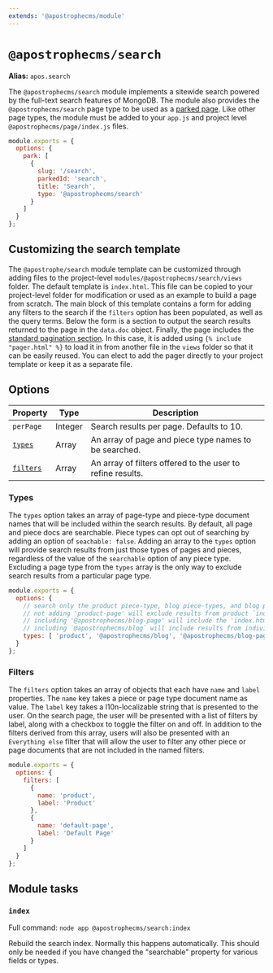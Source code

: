 ```yaml
---
extends: '@apostrophecms/module'
---
```


# `@apostrophecms/search`

**Alias:** `apos.search`

The `@apostrophecms/search` module implements a sitewide search powered by the full-text search features of MongoDB. The module also provides the `@apostrophecms/search` page type to be used as a [parked page](/reference/modules/page.html#park). Like other page types, the module must be added to your `app.js` and project level `@apostrophecms/page/index.js` files.

<AposCodeBlock>

``` js
module.exports = {
  options: {
    park: [
      {
        slug: '/search',
        parkedId: 'search',
        title: 'Search',
        type: '@apostrophecms/search'
      }
    ]
  }
};

```
<template v-slot:caption>
modules/@apostrophecms/page/index.js
</template>
</AposCodeBlock>

## Customizing the search template

The `@apostrophe/search` module template can be customized through adding files to the project-level `modules/@apostrophecms/search/views` folder. The default template is `index.html`. This file can be copied to your project-level folder for modification or used as an example to build a page from scratch. The main block of this template contains a form for adding any filters to the search if the `filters` option has been populated, as well as the query terms. Below the form is a section to output the search results returned to the page in the `data.doc` object. Finally, the page includes the [standard pagination section](/guide/piece-pages.md#pagination). In this case, it is added using `{% include "pager.html" %}` to load it in from another file in the `views` folder so that it can be easily reused. You can elect to add the pager directly to your project template or keep it as a separate file.

## Options

|  Property | Type | Description |
|---|---|---|
`perPage` | Integer | Search results per page. Defaults to 10. |
[`types`](#types) | Array | An array of page and piece type names to be searched. |
[`filters`](#filters) | Array | An array of filters offered to the user to refine results. |

### Types

The `types` option takes an array of page-type and piece-type document names that will be included within the search results. By default, all page and piece docs are searchable. Piece types can opt out of searching by adding an option of `seachable: false`. Adding an array to the `types` option will provide search results from just those types of pages and pieces, regardless of the value of the `searchable` option of any piece type. Excluding a page type from the `types` array is the only way to exclude search results from a particular page type.

<AposCodeBlock>

``` js
module.exports = {
  options: {
    // search only the product piece-type, blog piece-types, and blog page-types
    // not adding 'product-page' will exclude results from product `index.html` page
    // including '@apostrophecms/blog-page' will include the 'index.html' blog page,
    // including `@apostrophecms/blog` will include results from individual 'show.html'pages
    types: [ 'product', '@apostrophecms/blog', '@apostrophecms/blog-page' ]
  }
};

```
<template v-slot:caption>
modules/@apostrophecms/search/index.js
</template>
</AposCodeBlock>

### Filters

The `filters` option takes an array of objects that each have `name` and `label` properties. The `name` key takes a piece or page type document name as value. The `label` key takes a l10n-localizable string that is presented to the user. On the search page, the user will be presented with a list of filters by label, along with a checkbox to toggle the filter on and off. In addition to the filters derived from this array, users will also be presented with an `Everything else` filter that will allow the user to filter any other piece or page documents that are not included in the named filters.

<AposCodeBlock>

``` js
module.exports = {
  options: {
    filters: [
      {
        name: 'product',
        label: 'Product'
      },
      {
        name: 'default-page',
        label: 'Default Page'
      }
    ]
  }
};

```

<template v-slot:caption>
modules/@apostrophecms/search/index.js
</template>
</AposCodeBlock>

## Module tasks

### `index`

Full command: `node app @apostrophecms/search:index`

Rebuild the search index. Normally this happens automatically. This should only be needed if you have changed the "searchable" property for various fields or types.